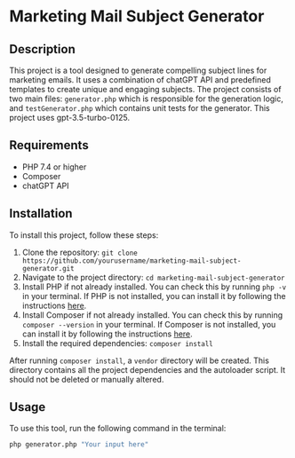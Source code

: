 # Marketing Mail Subject Generator

## Description

This project is a tool designed to generate compelling subject lines for marketing emails. It uses a combination of chatGPT API and predefined templates to create unique and engaging subjects. The project consists of two main files: `generator.php` which is responsible for the generation logic, and `testGenerator.php` which contains unit tests for the generator. This project uses gpt-3.5-turbo-0125.

## Requirements

- PHP 7.4 or higher
- Composer
- chatGPT API

## Installation

To install this project, follow these steps:

1. Clone the repository: `git clone https://github.com/yourusername/marketing-mail-subject-generator.git`
2. Navigate to the project directory: `cd marketing-mail-subject-generator`
3. Install PHP if not already installed. You can check this by running `php -v` in your terminal. If PHP is not installed, you can install it by following the instructions [here](https://www.php.net/manual/en/install.php).
4. Install Composer if not already installed. You can check this by running `composer --version` in your terminal. If Composer is not installed, you can install it by following the instructions [here](https://getcomposer.org/download/).
5. Install the required dependencies: `composer install`

After running `composer install`, a `vendor` directory will be created. This directory contains all the project dependencies and the autoloader script. It should not be deleted or manually altered.

## Usage

To use this tool, run the following command in the terminal:

```bash
php generator.php "Your input here"